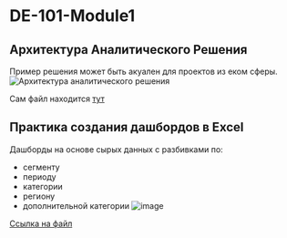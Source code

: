 # DE-101-Module1
## Архитектура Аналитического Решения

Пример решения может быть акуален для проектов из еком сферы. 
![Архитектура аналитического решения](https://user-images.githubusercontent.com/64987184/170882821-73ece641-0151-4a71-9d16-cb8b894a7ac7.png)

Сам файл находится [тут](https://github.com/alexlenkov-ptn/DE-101-Module1-/blob/master/%D0%90%D1%80%D1%85%D0%B8%D1%82%D0%B5%D0%BA%D1%82%D1%83%D1%80%D0%B0%20%D0%B0%D0%BD%D0%B0%D0%BB%D0%B8%D1%82%D0%B8%D1%87%D0%B5%D1%81%D0%BA%D0%BE%D0%B3%D0%BE%20%D1%80%D0%B5%D1%88%D0%B5%D0%BD%D0%B8%D1%8F.png)

## Практика создания дашбордов в Excel
Дашборды на основе сырых данных с разбивками по:
- сегменту
- периоду
- категории
- региону
- дополнительной категории
![image](https://user-images.githubusercontent.com/64987184/170883453-0a875ace-88f4-4e6e-845f-61dfc4e26bf0.png)

[Ссылка на файл](https://github.com/alexlenkov-ptn/DE-101-Module1-/blob/master/Lenkov%20Sample%20-%20Superstore%20v3.xlsx)
